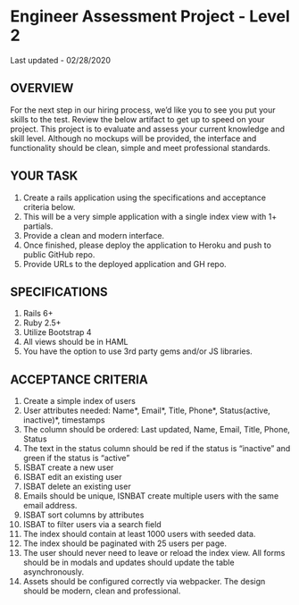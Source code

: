 # Engineer Assessment Project - Level 2
Last updated - 02/28/2020

## OVERVIEW
For the next step in our hiring process, we’d like you to see you put your skills to the test. Review the below artifact to get up to speed on your project. This project is to evaluate and assess your current knowledge and skill level. Although no mockups will be provided, the interface and functionality should be clean, simple and meet professional standards.

## YOUR TASK
1. Create a rails application using the specifications and acceptance criteria below.
2. This will be a very simple application with a single index view with 1+ partials.
3. Provide a clean and modern interface.
4. Once finished, please deploy the application to Heroku and push to public GitHub repo.
5. Provide URLs to the deployed application and GH repo.

## SPECIFICATIONS
1. Rails 6+
2. Ruby 2.5+
3. Utilize Bootstrap 4
4. All views should be in HAML
5. You have the option to use 3rd party gems and/or JS libraries.

## ACCEPTANCE CRITERIA
1. Create a simple index of users
2. User attributes needed: Name*, Email*, Title, Phone*, Status(active, inactive)*, timestamps
3. The column should be ordered: Last updated, Name, Email, Title, Phone, Status
4. The text in the status column should be red if the status is “inactive” and green if the status is “active”
5. ISBAT create a new user
6. ISBAT edit an existing user
7. ISBAT delete an existing user
8. Emails should be unique, ISNBAT create multiple users with the same email address.
9. ISBAT sort columns by attributes
10. ISBAT to filter users via a search field
11. The index should contain at least 1000 users with seeded data.
12. The index should be paginated with 25 users per page.
13. The user should never need to leave or reload the index view. All forms should be in modals and updates should update the table asynchronously.
14. Assets should be configured correctly via webpacker. The design should be modern, clean and professional.
